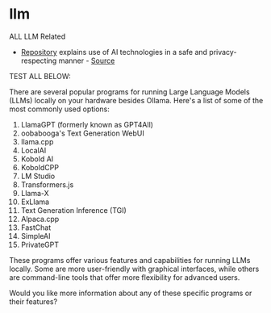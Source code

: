 # llm

ALL LLM Related

* [Repository](https://github.com/kalistamp/llm/blob/main/ai_privacy_guide.md) explains use of AI technologies in a safe and privacy-respecting manner - [Source](https://github.com/iAnonymous3000/ai-privacy-guide?tab=readme-ov-file#self-hosted-ai-solutions)

TEST ALL BELOW:

There are several popular programs for running Large Language Models (LLMs) locally on your hardware besides Ollama. Here's a list of some of the most commonly used options:

1. LlamaGPT (formerly known as GPT4All)
2. oobabooga's Text Generation WebUI
3. llama.cpp
4. LocalAI
5. Kobold AI
6. KoboldCPP
7. LM Studio
8. Transformers.js
9. Llama-X
10. ExLlama
11. Text Generation Inference (TGI)
12. Alpaca.cpp
13. FastChat
14. SimpleAI
15. PrivateGPT

These programs offer various features and capabilities for running LLMs locally. Some are more user-friendly with graphical interfaces, while others are command-line tools that offer more flexibility for advanced users.

Would you like more information about any of these specific programs or their features?